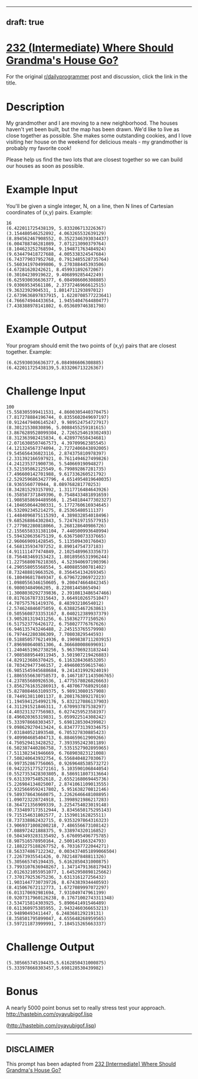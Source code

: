 ---
draft: true
----

# [232 (Intermediate) Where Should Grandma's House Go?](https://www.reddit.com/r/dailyprogrammer/comments/3l61vx/20150916_challenge_232_intermediate_where_should/)

For the original [r/dailyprogrammer](https://www.reddit.com/r/dailyprogrammer/) post and discussion, click the link in the title.

# Description
My grandmother and I are moving to a new neighborhood. The houses haven't yet been built, but the map has been drawn. We'd like to live as close together as possible. She makes some outstanding cookies, and I love visiting her house on the weekend for delicious meals - my grandmother is probably my favorite cook!

Please help us find the two lots that are closest together so we can build our houses as soon as possible. 

# Example Input
You'll be given a single integer, N, on a line, then N lines of Cartesian coordinates of (x,y) pairs. Example:


```
16 
(6.422011725438139, 5.833206713226367)
(3.154480546252892, 4.063265532639129)
(8.894562467908552, 0.3522346393034437)
(6.004788746281089, 7.071213090379764)
(8.104623252768594, 9.194871763484924)
(9.634479418727688, 4.005338324547684)
(6.743779037952768, 0.7913485528735764)
(5.560341970499806, 9.270388445393506)
(4.67281620242621, 8.459931892672067)
(0.30104230919622, 9.406899285442249)
(6.625930036636377, 6.084986606308885)
(9.03069534561186, 2.3737246966612515)
(9.3632392904531, 1.8014711293897012)
(2.6739636897837915, 1.6220708577223641)
(4.766674944433654, 1.9455404764480477)
(7.438388978141802, 6.053689746381798)
```
# Example Output
Your program should emit the two points of (x,y) pairs that are closest together. Example:


```
(6.625930036636377,6.084986606308885) (6.422011725438139,5.833206713226367)
```
# Challenge Input

```
100
(5.558305599411531, 4.8600305440370475)
(7.817278884196744, 0.8355602049697197)
(0.9124479406145247, 9.989524754727917)
(8.30121530830896, 5.0088455259181615)
(3.8676289528099304, 2.7265254619302493)
(8.312363982415834, 6.428977658434681)
(2.0716308507467573, 4.39709962385545)
(4.121324567374094, 2.7272406843892005)
(9.545656436023116, 2.874375810978397)
(2.331392166597921, 0.7611494627499826)
(4.241235371900736, 5.54066919094827)
(3.521595862125549, 6.799892867281735)
(7.496600142701988, 9.617336260521792)
(2.5292596863427796, 4.6514954819640035)
(8.9365560770944, 8.089768281770253)
(8.342815293157892, 1.3117716484643926)
(6.358587371849396, 0.7548433481891659)
(1.9085858694489566, 1.2548184477302327)
(4.104650644200331, 5.1772760616934645)
(6.532092345214275, 8.25365480511137)
(1.4484096875115393, 4.389832854018496)
(9.685268864302843, 5.7247619715577915)
(7.277982280818066, 3.268128640986726)
(2.1556558331381104, 7.440500993648994)
(5.594320635675139, 6.636750073337665)
(2.960669091428545, 5.113509430176043)
(4.568135934707252, 8.89014754737183)
(4.911111477474849, 2.1025489963335673)
(8.756483469153423, 1.8018956531996244)
(1.2275680076218365, 4.523940697190396)
(4.290558055568554, 5.400885500781402)
(8.732488819663526, 8.356454134269345)
(6.180496817849347, 6.679672206972223)
(1.0980556346150605, 9.200474664842345)
(6.98003484966205, 8.22081445865494)
(1.3008030292739836, 2.3910813486547466)
(0.8176167873315643, 3.664910265751047)
(4.707575761419376, 8.48393210654012)
(2.574624846075059, 6.638825467263861)
(0.5055608733353167, 8.040212389937379)
(3.905281319431256, 6.158362777150526)
(6.517523776426172, 6.758027776767626)
(6.946135743246488, 2.245153765579998)
(6.797442280386309, 7.70803829544593)
(0.5188505776214936, 0.1909838711203915)
(7.896980640851306, 4.366680008699691)
(1.2404651962738256, 5.963706923183244)
(7.9085889544911945, 3.501907219426883)
(4.829123686370425, 6.116328436853205)
(8.703429477346157, 2.494600359615746)
(6.9851545945688684, 9.241431992924019)
(1.8865556630758573, 0.14671871143506765)
(4.237855680926536, 1.4775578026826663)
(3.8562761635286913, 6.487067768929168)
(5.8278084663109375, 5.98913080157908)
(8.744913811001137, 8.208176389217819)
(1.1945941254992176, 5.832127086137903)
(4.311291521846311, 7.670993787538297)
(4.403231327756983, 6.027425952358197)
(8.496020365319831, 5.059922514308242)
(5.333978668303457, 5.698128530439982)
(9.098629270413424, 6.8347773139334675)
(7.031840521893548, 6.705327830885423)
(9.409904685404713, 6.884659612909266)
(4.750529413428252, 7.393395242301189)
(6.502387440286758, 7.5351527902895965)
(7.511382341946669, 6.768903823121008)
(7.508240643932754, 6.556840482703067)
(6.997352867756065, 0.9269648538573272)
(0.9422251775272161, 5.103590106844054)
(0.5527353428303805, 8.586911807313664)
(9.631339754852618, 2.6552168069445736)
(5.226984134025007, 2.8741061109013555)
(2.9325669592417802, 5.951638270812146)
(9.589378643660075, 3.2262646648108895)
(1.090723228724918, 1.3998921986217283)
(8.364721356909339, 3.2254754023019148)
(0.7334897173512944, 3.8345650175295143)
(9.715154631802577, 2.153901162825511)
(8.737338862432715, 0.9353297864316323)
(3.9069371008200218, 7.486556673108142)
(7.088972421888375, 9.338974320116852)
(0.5043493283135492, 5.676095496775785)
(8.987516578950164, 2.500145166324793)
(2.1882275188267752, 6.703167722044271)
(8.563374867122342, 0.0034374051899066504)
(7.22673935541426, 0.7821487848811326)
(5.305665745194435, 5.6162850431000875)
(3.7993107636948267, 1.3471479136817943)
(2.0126321055951077, 1.6452950898125662)
(7.370179253675236, 3.631316127256432)
(1.9031447730739726, 8.674383934440593)
(8.415067672112773, 1.6727089997072297)
(6.013170692981694, 7.931049747961199)
(0.9207317960126238, 0.17671002743311348)
(3.534715814303925, 5.890641491546489)
(0.611360975385955, 2.9432460366653213)
(3.94890493411447, 6.248368129219131)
(8.358501795899047, 4.655648268959565)
(3.597211873999991, 7.184515265663337)
```
# Challenge Output

```
(5.305665745194435,5.6162850431000875) (5.333978668303457,5.698128530439982)
```
# Bonus
A nearly 5000 point bonus set to really stress test your approach. http://hastebin.com/oyayubigof.lisp 

(http://hastebin.com/oyayubigof.lisp)

----
## **DISCLAIMER**
This prompt has been adapted from [232 [Intermediate] Where Should Grandma's House Go?](https://www.reddit.com/r/dailyprogrammer/comments/3l61vx/20150916_challenge_232_intermediate_where_should/
)

